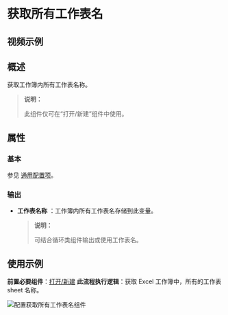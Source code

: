 # 获取所有工作表名

## 视频示例

## 概述

获取工作簿内所有工作表名称。

> **说明：**
>
> 此组件仅可在“打开/新建”组件中使用。

## 属性

### 基本

参见 [通用配置项](../Appendix/CommonConfigurationItems.md)。

### 输出

- **工作表名称** ：工作簿内所有工作表名存储到此变量。

    > **说明：**
    >
    > 可结合循环类组件输出或使用工作表名。

## 使用示例

**前置必要组件**：[打开/新建](../OfficeExcel/OpenExcel.md)
**此流程执行逻辑**：获取 Excel 工作簿中，所有的工作表 sheet 名称。

![配置获取所有工作表名组件](https://docimages.blob.core.chinacloudapi.cn/images/Activities/GetWorksheetsName2.png)

